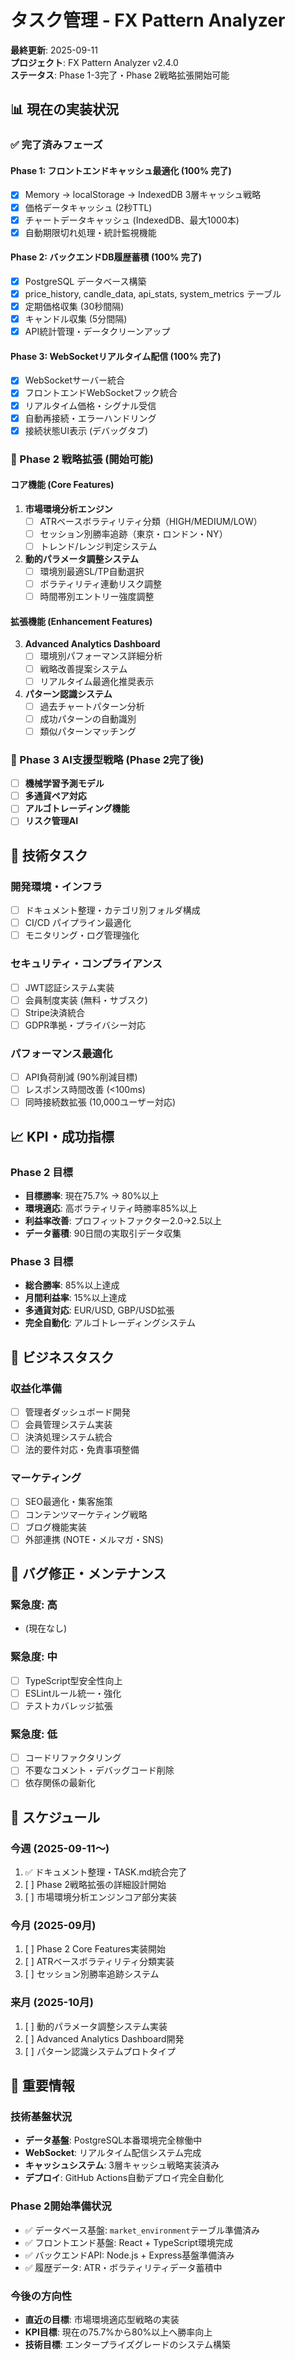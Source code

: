 # タスク管理 - FX Pattern Analyzer

**最終更新**: 2025-09-11  
**プロジェクト**: FX Pattern Analyzer v2.4.0  
**ステータス**: Phase 1-3完了・Phase 2戦略拡張開始可能

## 📊 現在の実装状況

### ✅ 完了済みフェーズ

#### Phase 1: フロントエンドキャッシュ最適化 (100% 完了)
- [x] Memory → localStorage → IndexedDB 3層キャッシュ戦略
- [x] 価格データキャッシュ (2秒TTL)
- [x] チャートデータキャッシュ (IndexedDB、最大1000本)
- [x] 自動期限切れ処理・統計監視機能

#### Phase 2: バックエンドDB履歴蓄積 (100% 完了)
- [x] PostgreSQL データベース構築
- [x] price_history, candle_data, api_stats, system_metrics テーブル
- [x] 定期価格収集 (30秒間隔)
- [x] キャンドル収集 (5分間隔)
- [x] API統計管理・データクリーンアップ

#### Phase 3: WebSocketリアルタイム配信 (100% 完了)
- [x] WebSocketサーバー統合
- [x] フロントエンドWebSocketフック統合
- [x] リアルタイム価格・シグナル受信
- [x] 自動再接続・エラーハンドリング
- [x] 接続状態UI表示 (デバッグタブ)

### 🎯 Phase 2 戦略拡張 (開始可能)

#### コア機能 (Core Features)
1. **市場環境分析エンジン**
   - [ ] ATRベースボラティリティ分類（HIGH/MEDIUM/LOW）
   - [ ] セッション別勝率追跡（東京・ロンドン・NY）
   - [ ] トレンド/レンジ判定システム

2. **動的パラメータ調整システム**
   - [ ] 環境別最適SL/TP自動選択
   - [ ] ボラティリティ連動リスク調整
   - [ ] 時間帯別エントリー強度調整

#### 拡張機能 (Enhancement Features)
3. **Advanced Analytics Dashboard**
   - [ ] 環境別パフォーマンス詳細分析
   - [ ] 戦略改善提案システム
   - [ ] リアルタイム最適化推奨表示

4. **パターン認識システム**
   - [ ] 過去チャートパターン分析
   - [ ] 成功パターンの自動識別
   - [ ] 類似パターンマッチング

### 🚀 Phase 3 AI支援型戦略 (Phase 2完了後)
- [ ] **機械学習予測モデル**
- [ ] **多通貨ペア対応**
- [ ] **アルゴトレーディング機能**
- [ ] **リスク管理AI**

## 🔧 技術タスク

### 開発環境・インフラ
- [ ] ドキュメント整理・カテゴリ別フォルダ構成
- [ ] CI/CD パイプライン最適化
- [ ] モニタリング・ログ管理強化

### セキュリティ・コンプライアンス
- [ ] JWT認証システム実装
- [ ] 会員制度実装 (無料・サブスク)
- [ ] Stripe決済統合
- [ ] GDPR準拠・プライバシー対応

### パフォーマンス最適化
- [ ] API負荷削減 (90%削減目標)
- [ ] レスポンス時間改善 (<100ms)
- [ ] 同時接続数拡張 (10,000ユーザー対応)

## 📈 KPI・成功指標

### Phase 2 目標
- **目標勝率**: 現在75.7% → 80%以上
- **環境適応**: 高ボラティリティ時勝率85%以上
- **利益率改善**: プロフィットファクター2.0→2.5以上
- **データ蓄積**: 90日間の実取引データ収集

### Phase 3 目標
- **総合勝率**: 85%以上達成
- **月間利益率**: 15%以上達成
- **多通貨対応**: EUR/USD, GBP/USD拡張
- **完全自動化**: アルゴトレーディングシステム

## 🏢 ビジネスタスク

### 収益化準備
- [ ] 管理者ダッシュボード開発
- [ ] 会員管理システム実装
- [ ] 決済処理システム統合
- [ ] 法的要件対応・免責事項整備

### マーケティング
- [ ] SEO最適化・集客施策
- [ ] コンテンツマーケティング戦略
- [ ] ブログ機能実装
- [ ] 外部連携 (NOTE・メルマガ・SNS)

## 🐛 バグ修正・メンテナンス

### 緊急度: 高
- (現在なし)

### 緊急度: 中
- [ ] TypeScript型安全性向上
- [ ] ESLintルール統一・強化
- [ ] テストカバレッジ拡張

### 緊急度: 低
- [ ] コードリファクタリング
- [ ] 不要なコメント・デバッグコード削除
- [ ] 依存関係の最新化

## 📅 スケジュール

### 今週 (2025-09-11～)
1. ✅ ドキュメント整理・TASK.md統合完了
2. [ ] Phase 2戦略拡張の詳細設計開始
3. [ ] 市場環境分析エンジンコア部分実装

### 今月 (2025-09月)
1. [ ] Phase 2 Core Features実装開始
2. [ ] ATRベースボラティリティ分類実装
3. [ ] セッション別勝率追跡システム

### 来月 (2025-10月)
1. [ ] 動的パラメータ調整システム実装
2. [ ] Advanced Analytics Dashboard開発
3. [ ] パターン認識システムプロトタイプ

## 📝 重要情報

### 技術基盤状況
- **データ基盤**: PostgreSQL本番環境完全稼働中
- **WebSocket**: リアルタイム配信システム完成
- **キャッシュシステム**: 3層キャッシュ戦略実装済み
- **デプロイ**: GitHub Actions自動デプロイ完全自動化

### Phase 2開始準備状況
- ✅ データベース基盤: `market_environment`テーブル準備済み
- ✅ フロントエンド基盤: React + TypeScript環境完成
- ✅ バックエンドAPI: Node.js + Express基盤準備済み
- ✅ 履歴データ: ATR・ボラティリティデータ蓄積中

### 今後の方向性
- **直近の目標**: 市場環境適応型戦略の実装
- **KPI目標**: 現在の75.7%から80%以上へ勝率向上
- **技術目標**: エンタープライズグレードのシステム構築